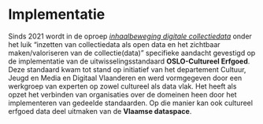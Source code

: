 # Implementatie

Sinds 2021 wordt in de oproep [_inhaalbeweging digitale collectiedata_](https://www.vlaanderen.be/cjm/nl/cultuur/cultureel-erfgoed/subsidies/projectsubsidies/projecten-inhaalbeweging-digitale-collectiedata) onder het luik “inzetten van collectiedata als open data en het zichtbaar maken/valoriseren van de collectie(data)” specifieke aandacht gevestigd op de implementatie van de uitwisselingsstandaard **OSLO-Cultureel Erfgoed**. Deze standaard kwam tot stand op initiatief van het departement Cultuur, Jeugd en Media en Digitaal Vlaanderen en werd vormgegeven door een werkgroep van experten op zowel cultureel als data vlak. Het heeft als opzet het verbinden van organisaties over de domeinen heen door het implementeren van gedeelde standaarden. Op die manier kan ook cultureel erfgoed data deel uitmaken van de **Vlaamse dataspace**.
